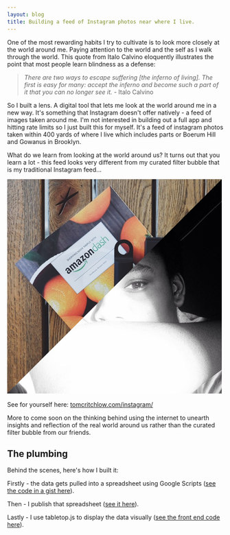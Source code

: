```yaml
---
layout: blog
title: Building a feed of Instagram photos near where I live.
---
```


One of the most rewarding habits I try to cultivate is to look more closely at the world around me. Paying attention to the world and the self as I walk through the world. This quote from Italo Calvino eloquently illustrates the point that most people learn blindness as a defense: 

> *There are two ways to escape suffering [the inferno of living]. The first is easy for many: accept the inferno and become such a part of it that you can no longer see it.* - Italo Calvino

So I built a lens. A digital tool that lets me look at the world around me in a new way. It's something that Instagram doesn't offer natively - a feed of images taken around me. I'm not interested in building out a full app and hitting rate limits so I just built this for myself. It's a feed of instagram photos taken within 400 yards of where I live which includes parts or Boerum Hill and Gowanus in Brooklyn. 

What do we learn from looking at the world around us? It turns out that you learn a lot - this feed looks very different from my curated filter bubble that is my traditional Instagram feed...

![Instagram images from the Boerum Hill / Gowanus area of Brooklyn, NY](/images/instagram.png)

See for yourself here: [tomcritchlow.com/instagram/](/instagram/)

More to come soon on the thinking behind using the internet to unearth insights and reflection of the real world around us rather than the curated filter bubble from our friends.

## The plumbing

Behind the scenes, here's how I built it:

Firstly - the data gets pulled into a spreadsheet using Google Scripts ([see the code in a gist here](https://gist.github.com/tomcritchlow/cd369e300bb0a6f4ae2b)).

Then - I publish that spreadsheet ([see it here](https://docs.google.com/spreadsheets/d/1er8KB9DhFaAddMAGekPWlJddcAZQEFuDg58WOpUKI08/pubhtml?gid=0&single=true)).

Lastly - I use tabletop.js to display the data visually ([see the front end code here](https://github.com/tomcritchlow/tomcritchlow.github.io/blob/master/boerumhill.html)).
